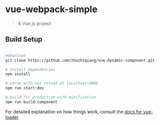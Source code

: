 # vue-webpack-simple

> A Vue.js project

## Build Setup

``` bash

#download
git clone https://github.com/zhuzhiqiang/vue-dynamic-component.git

# install dependencies
npm install

# serve with hot reload at localhost:8080
npm run start:dev

# build for production with minification
npm run build:component
```

For detailed explanation on how things work, consult the [docs for vue-loader](http://vuejs.github.io/vue-loader).
